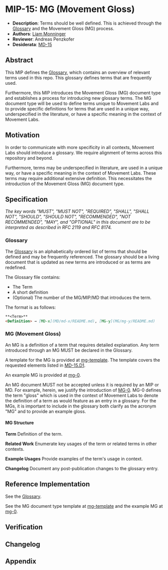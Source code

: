 # MIP-15: MG (Movement Gloss)

- **Description**: Terms should be well defined. This is achieved through the [Glossary](https://github.com/movementlabsxyz/MIP/wiki/glossary) and the Movement Gloss (MG) process.
- **Authors**: [Liam Monninger](mailto:liam@movementlabs.xyz)
- **Reviewer**: Andreas Penzkofer
- **Desiderata**: [MD-15](../../MD/md-15/README.md)

## Abstract

This MIP defines the [Glossary](../GLOSSARY.md), which contains an overview of relevant terms used in this repo. This glossary defines terms that are frequently used.

Furthermore, this MIP introduces the Movement Gloss (MG) document type and establishes a process for introducing new glossary terms. The MG document type will be used to define terms unique to Movement Labs and to provide specific definitions for terms that are used in a unique way, underspecified in the literature, or have a specific meaning in the context of Movement Labs.

## Motivation

In order to communicate with more specificity in all contexts, Movement Labs should introduce a glossary. We require alignment of terms across this repository and beyond.

Furthermore, terms may be underspecified in literature, are used in a unique way, or have a specific meaning in the context of Movement Labs. These terms may require additional extensive definition. This necessitates the introduction of the Movement Gloss (MG) document type.

## Specification

*The key words "MUST", "MUST NOT", "REQUIRED", "SHALL", "SHALL NOT", "SHOULD", "SHOULD NOT", "RECOMMENDED", "NOT RECOMMENDED", "MAY", and "OPTIONAL" in this document are to be interpreted as described in RFC 2119 and RFC 8174.*

### Glossary

The [Glossary](https://github.com/movementlabsxyz/MIP/wiki/glossary) is an alphabetically ordered list of terms that should be defined and may be frequently referenced. The glossary should be a living document that is updated as new terms are introduced or as terms are redefined.

The Glossary file contains:

- The Term
- A short definition
- (Optional) The number of the MG/MIP/MD that introduces the term.

The format is as follows:

```markdown
**<Term>**
<Definition> → [MD-x](MD/md-x/README.md), [MG-y](MG/mg-y/README.md)
```

### MG (Movement Gloss)

An MG is a definition of a term that requires detailed explanation. Any term introduced through an MG MUST be declared in the Glossary.

A template for the MG is provided at [mg-template](../../md-template.md). The template covers the requested elements listed in [MD-15.D1](../../MD/md-15/README.md).

An example MG is provided at [mg-0](../../MG/mg-0/README.md).

An MG document MUST not be accepted unless it is required by an MIP or MD. For example, herein, we justify the introduction of [MG-0](../../MG/mg-0/README.md). MG-0 defines the term "gloss" which is used in the context of Movement Labs to denote the definition of a term as would feature as an entry in a glossary. For the MGs, it is important to include in the glossary both clarify as the acronym "MG" and to provide an example gloss.

#### MG Structure

**Term**
Definition of the term.

**Related Work**
Enumerate key usages of the term or related terms in other contexts.

**Example Usages**
Provide examples of the term's usage in context.

**Changelog**
Document any post-publication changes to the glossary entry.

## Reference Implementation

See the [Glossary](../../GLOSSARY.md).

See the MG document type template at [mg-template](../../md-template.md) and the example MG at [mg-0](../../MG/mg-0/README.md).

## Verification

## Changelog

## Appendix
